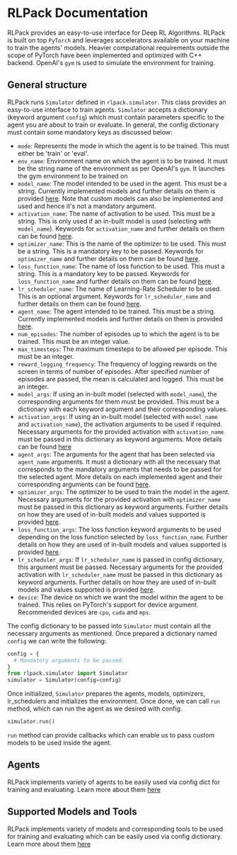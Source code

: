 # RLPack Documentation

RLPack provides an easy-to-use interface for Deep RL Algorithms. 
RLPack is built on top `PyTorch` and leverages accelerators available on your machine to train 
the agents' models. Heavier computational requirements outside the scope of PyTorch have been
implemented and optimized with C++ backend. OpenAI's `gym` is used to simulate the environment 
for training.

## General structure

RLPack runs `Simulator` defined in `rlpack.simulator`. This class provides an easy-to-use 
interface to train agents. `Simulator` accepts a dictionary (keyword argument `config`) which 
must contain parameters specific to the agent you are about to train or evaluate. In general, the
config dictionary must contain some mandatory keys as discussed below: 
- `mode`: Represents the mode in which the agent is to be trained. This must either be 'train' or 
'eval'.
- `env_name`: Environment name on which the agent is to be trained. It must be the string name of the 
environment as per OpenAI's `gym`. It launches the gym environment to be trained on
- `model_name`: The model intended to be used in the agent. This must be a string. Currently implemented 
models and further details on them is provided [here](models/index.md). Note that custom models can also 
be implemented and used and hence it's not a mandatory argument.
- `activation_name`: The name of activation to be used. This must be a string. This is only used if an in-built
model is used (selecting with `model_name`). Keywords for `activation_name` and further details on them can be found 
[here](models/activations.md).
- `optimizer_name`: This is the name of the optimizer to be used. This must be a string. This is a mandatory key to be 
passed. Keywords for `optimizer_name` and further details on them can be found [here](models/optimizers.md).
- `loss_function_name`: The name of loss function to be used. This must a string. This is a mandatory key to be 
passed. Keywords for `loss_function_name` and further details on them can be found [here](models/loss_functions.md).
- `lr_scheduler_name`: The name of Learning-Rate Scheduler to be used. This is an optional argument. Keywords for 
`lr_scheduler_name` and further details on them can be found [here](models/lr_schedulers.md).
- `agent_name`: The agent intended to be trained. This must be a string. Currently implemented
  models and further details on them is provided [here](agents/index.md).
- `num_episodes`: The number of episodes up to which the agent is to be trained. This must be an integer 
value.
- `max_timesteps`: The maximum timesteps to be allowed per episode. This must be an integer.
- `reward_logging_frequency`: The frequency of logging rewards on the screen in terms of number of episodes. 
After specified number of episodes are passed, the mean is calculated and logged. This must be an integer.
- `model_args`: If using an in-built model (selected with `model_name`), the corresponding arguments for them
must be provided. This must be a dictionary with each keyword argument and their corresponding values. 
- `activation_args`: If using an in-built model (selected with `model_name` and `activation_name`), the activation 
arguments to be used if required. Necessary arguments for the provided activation with `activation_name` must be 
passed in this dictionary as keyword arguments. More details can be found [here](models/activations.md)
- `agent_args`: The arguments for the agent that has been selected via `agent_name` arguments. It must a dictionary 
with all the necessary that corresponds to the mandatory arguments that needs to be passed for the selected agent. 
More details on each implemented agent and their corresponding arguments can be found [here](agents/index.md).
- `optimizer_args`: The optimizer to be used to train the model in the agent. Necessary arguments for the provided 
activation with `optimizer_name` must be passed in this dictionary as keyword arguments. Further details on how they 
are used of in-built models and values supported is provided [here](models/optimizers.md).
- `loss_function_args`: The loss function keyword arguments to be used depending on the loss function selected by 
`loss_function_name`. Further details on how they are used of in-built models and values supported is 
provided [here](models/loss_functions.md).
- `lr_scheduler_args`: If `lr_scheduler_name` is passed in config dictionary, this argument must be passed. Necessary
arguments for the provided activation with `lr_scheduler_name` must be passed in this dictionary as keyword arguments.
Further details on how they are used of in-built models and values supported is provided [here](models/lr_schedulers.md).
- `device`: The device on which we want the model within the agent to be trained. This relies on PyTorch's support for
device argument. Recommended devices are `cpu`, `cuda` and `mps`. 

The config dictionary to be passed into `Simulator` must contain all the necessary arguments as mentioned. Once prepared 
a dictionary named `config` we can write the following: 
```python
config = {
  # Mandatory arguments to be passed.
}
from rlpack.simulator import Simulator
simulator = Simulator(config=config)
```

Once initialized, `Simulator` prepares the agents, models, optimizers, lr_schedulers and initializes the 
environment. Once done, we can call `run` method, which can run the agent as we desired with config.
```python
simulator.run()
```
`run` method can provide callbacks which can enable us to pass custom models to be used inside the agent. 

## Agents

RLPack implements variety of agents to be easily used via config dict for training and evaluating. Learn more about 
them [here](agents/index.md) 


## Supported Models and Tools

RLPack implements variety of models and corresponding tools to be used for training and evaluating which can be easily 
used via config dictionary. Learn more about them [here](agents/index.md) 
